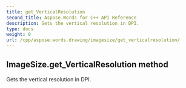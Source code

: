 ```yaml
---
title: get_VerticalResolution
second_title: Aspose.Words for C++ API Reference
description: Gets the vertical resolution in DPI. 
type: docs
weight: 0
url: /cpp/aspose.words.drawing/imagesize/get_verticalresolution/
---
```

## ImageSize.get_VerticalResolution method


Gets the vertical resolution in DPI. 

